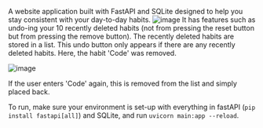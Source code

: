 A website application built with FastAPI and SQLite designed to help you stay consistent with your day-to-day habits.
![image](https://github.com/user-attachments/assets/e7b4668f-0988-4d7a-a98d-81233b56f005)
It has features such as undo-ing your 10 recently deleted habits (not from pressing the reset button but from pressing the remove button). The recently deleted habits are stored in a list.
This undo button only appears if there are any recently deleted habits. Here, the habit 'Code' was removed.

![image](https://github.com/user-attachments/assets/97b483c5-a0dc-443b-9120-f562f04a60d8)

If the user enters 'Code' again, this is removed from the list and simply placed back.

To run, make sure your environment is set-up with everything in fastAPI (`pip install fastapi[all]`) and SQLite, and run `uvicorn main:app --reload`.
